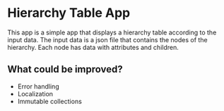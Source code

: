 # Hierarchy Table App

This app is a simple app that displays a hierarchy table according to the input data. The input data is a json file that contains the nodes of the hierarchy. Each node has data with attributes and children.

## What could be improved?

- Error handling
- Localization
- Immutable collections
